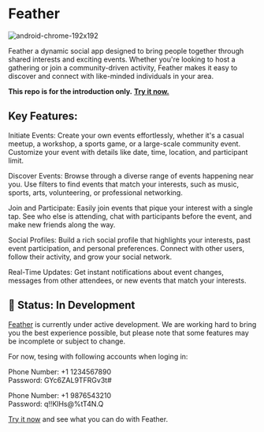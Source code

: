 # Feather
![android-chrome-192x192](https://github.com/user-attachments/assets/f07cf837-c61b-413d-b8bb-5b43d46f0b8e)

Feather a dynamic social app designed to bring people together through shared interests and exciting events. Whether you're looking to host a gathering or join a community-driven activity, Feather makes it easy to discover and connect with like-minded individuals in your area.

**This repo is for the introduction only.** **[Try it now.]((#-status-in-development))**


## Key Features:

Initiate Events: Create your own events effortlessly, whether it's a casual meetup, a workshop, a sports game, or a large-scale community event. Customize your event with details like date, time, location, and participant limit.

Discover Events: Browse through a diverse range of events happening near you. Use filters to find events that match your interests, such as music, sports, arts, volunteering, or professional networking.

Join and Participate: Easily join events that pique your interest with a single tap. See who else is attending, chat with participants before the event, and make new friends along the way.

Social Profiles: Build a rich social profile that highlights your interests, past event participation, and personal preferences. Connect with other users, follow their activity, and grow your social network.

Real-Time Updates: Get instant notifications about event changes, messages from other attendees, or new events that match your interests.

## 🚧 Status: In Development
[Feather](https://main.d3bksqdtgzy43n.amplifyapp.com/) is currently under active development. We are working hard to bring you the best experience possible, but please note that some features may be incomplete or subject to change.

For now, tesing with following accounts when loging in: 

Phone Number: +1 1234567890 \
Password: GYc6ZAL9TFRGv3t#

Phone Number: +1 9876543210 \
Password: q!!KlHs@%tT4N.Q

[Try it now](https://main.d3bksqdtgzy43n.amplifyapp.com/) and see what you can do with Feather.
